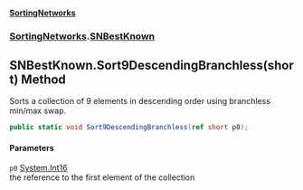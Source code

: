 #### [SortingNetworks](./index.md 'index')
### [SortingNetworks](./SortingNetworks.md 'SortingNetworks').[SNBestKnown](./SortingNetworks-SNBestKnown.md 'SortingNetworks.SNBestKnown')
## SNBestKnown.Sort9DescendingBranchless(short) Method
Sorts a collection of 9 elements in descending order using branchless min/max swap.  
```csharp
public static void Sort9DescendingBranchless(ref short p0);
```
#### Parameters
<a name='SortingNetworks-SNBestKnown-Sort9DescendingBranchless(short)-p0'></a>
`p0` [System.Int16](https://docs.microsoft.com/en-us/dotnet/api/System.Int16 'System.Int16')  
the reference to the first element of the collection  
  
